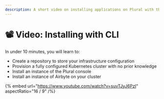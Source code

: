 ```yaml
---
description: A short video on installing applications on Plural with the CLI
---
```


# 📽 Video: Installing with CLI

In under 10 minutes, you will learn to:

* Create a repository to store your infrastructure configuration
* Provision a fully configured Kubernetes cluster with no prior knowledge
* Install an instance of the Plural console
* Install an instance of Airbyte on your cluster

{% embed url="https://www.youtube.com/watch?v=suvTJyJ6PzI" aspectRatio="16 / 9" /%}
